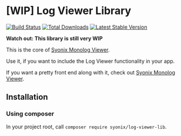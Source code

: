 # [WIP] Log Viewer Library
[![Build Status](https://travis-ci.org/Syonix/log-viewer-lib.svg?branch=master)](https://travis-ci.org/Syonix/log-viewer-lib)
[![Total Downloads](https://poser.pugx.org/syonix/log-viewer-lib/downloads.png)](https://packagist.org/packages/syonix/log-viewer-lib)
[![Latest Stable Version](https://poser.pugx.org/syonix/log-viewer-lib/v/stable.png)](https://packagist.org/packages/syonix/log-viewer-lib)

**Watch out: This library is still very WIP**

This is the core of [Syonix Monolog Viewer](https://github.com/Syonix/monolog-viewer).

Use it, if you want to include the Log Viewer functionality in your app. 

If you want a pretty front end along with it, check out [Syonix Monolog Viewer](https://github.com/Syonix/monolog-viewer).

## Installation
### Using composer
In your project root, call `composer require syonix/log-viewer-lib`.
